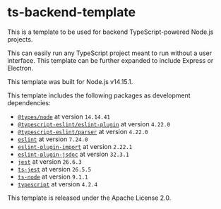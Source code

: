 # ts-backend-template
This is a template to be used for backend TypeScript-powered Node.js projects.

This can easily run any TypeScript project meant to run without a user interface.
This template can be further expanded to include Express or Electron.

This template was built for Node.js v14.15.1.

This template includes the following packages as development dependencies:
* [`@types/node`](https://npmjs.com/package/@types/node) at version `14.14.41`
* [`@typescript-eslint/eslint-plugin`](https://npmjs.com/package/@typescript-eslint/eslint-plugin) at version `4.22.0`
* [`@typescript-eslint/parser`](https://npmjs.com/package/@typescript-eslint/parser) at version `4.22.0`
* [`eslint`](https://npmjs.com/package/eslint) at version `7.24.0`
* [`eslint-plugin-import`](https://npmjs.com/package/eslint-plugin-import) at version `2.22.1`
* [`eslint-plugin-jsdoc`](https://npmjs.com/package/eslint-plugin-jsdoc) at version `32.3.1`
* [`jest`](https://npmjs.com/package/jest) at version `26.6.3`
* [`ts-jest`](https://npmjs.com/package/ts-jest) at version `26.5.5`
* [`ts-node`](https://npmjs.com/package/ts-node) at version `9.1.1`
* [`typescript`](https://npmjs.com/package/typescript) at version `4.2.4`

This template is released under the Apache License 2.0.